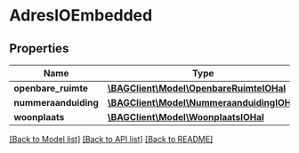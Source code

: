 # AdresIOEmbedded

## Properties
Name | Type | Description | Notes
------------ | ------------- | ------------- | -------------
**openbare_ruimte** | [**\BAGClient\Model\OpenbareRuimteIOHal**](OpenbareRuimteIOHal.md) |  | [optional] 
**nummeraanduiding** | [**\BAGClient\Model\NummeraanduidingIOHal**](NummeraanduidingIOHal.md) |  | [optional] 
**woonplaats** | [**\BAGClient\Model\WoonplaatsIOHal**](WoonplaatsIOHal.md) |  | [optional] 

[[Back to Model list]](../../README.md#documentation-for-models) [[Back to API list]](../../README.md#documentation-for-api-endpoints) [[Back to README]](../../README.md)

